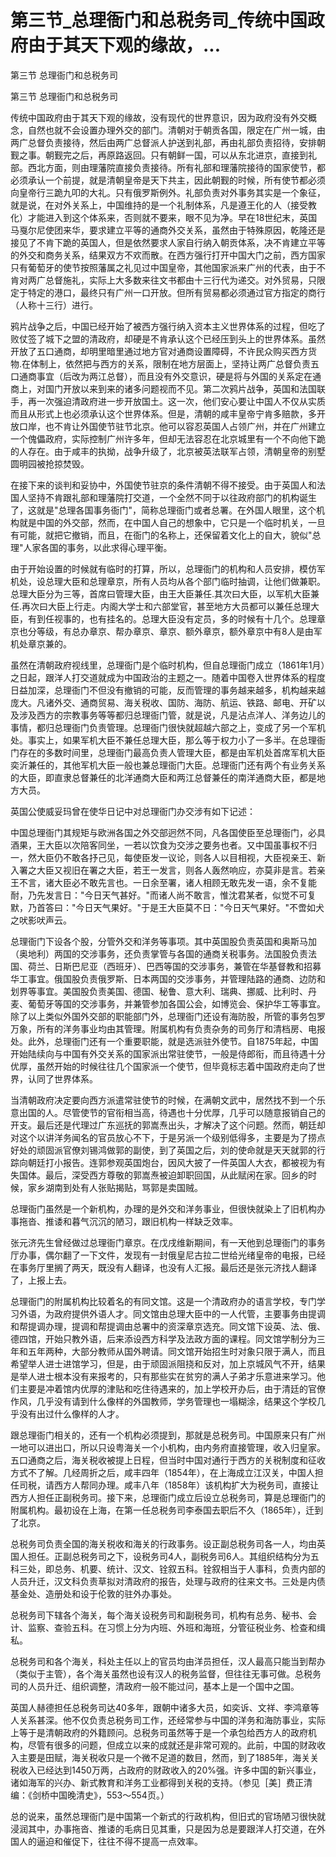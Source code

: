 # 第三节_总理衙门和总税务司_传统中国政府由于其天下观的缘故，...

第三节 总理衙门和总税务司

第三节 总理衙门和总税务司

传统中国政府由于其天下观的缘故，没有现代的世界意识，因为政府没有外交概念，自然也就不会设置办理外交的部门。清朝对于朝贡各国，限定在广州一城，由两广总督负责接待，然后由两广总督派人护送到礼部，再由礼部负责招待，安排朝觐之事。朝觐完之后，再原路返回。只有朝鲜一国，可以从东北进京，直接到礼部。西北方面，则由理藩院直接负责接待。所有礼部和理藩院接待的国家使节，都必须承认一个前提，就是清朝皇帝是天下共主，因此朝觐的时候，所有使节都必须向皇帝行三跪九叩的大礼。只有俄罗斯例外。礼部负责对外事务其实是一个象征，就是说，在对外关系上，中国维持的是一个礼制体系，凡是遵王化的人（接受教化）才能进入到这个体系来，否则就不要来，眼不见为净。早在18世纪末，英国马戛尔尼使团来华，要求建立平等的通商外交关系，虽然由于特殊原因，乾隆还是接见了不肯下跪的英国人，但是依然要求人家自行纳入朝贡体系，决不肯建立平等的外交和商务关系，结果双方不欢而散。在西方强行打开中国大门之前，西方国家只有葡萄牙的使节按照藩属之礼见过中国皇帝，其他国家派来广州的代表，由于不肯对两广总督施礼，实际上大多数来往文书都由十三行代为递交。对外贸易，只限定于特定的港口，最终只有广州一口开放。但所有贸易都必须通过官方指定的商行（人称十三行）进行。

鸦片战争之后，中国已经开始了被西方强行纳入资本主义世界体系的过程，但吃了败仗签了城下之盟的清政府，却硬是不肯承认这个已经压到头上的世界体系。虽然开放了五口通商，却明里暗里通过地方官对通商设置障碍，不许民众购买西方货物.在体制上，依然把与西方的关系，限制在地方层面上，坚持让两广总督负责五口通商事宜（后改为两江总督），而且没有外交意识，硬是将与外国的关系定在通商上，对国门开放以来到来的诸多问题视而不见。第二次鸦片战争，英国和法国联手，再一次强迫清政府进一步开放国土。这一次，他们安心要让中国人不仅从实质而且从形式上也必须承认这个世界体系。但是，清朝的咸丰皇帝宁肯多赔款，多开放口岸，也不肯让外国使节驻节北京。他可以容忍英国人占领广州，并在广州建立一个傀儡政府，实际控制广州许多年，但却无法容忍在北京城里有一个不向他下跪的人存在。由于咸丰的执拗，战争升级了，北京被英法联军占领，清朝皇帝的别墅圆明园被抢掠焚毁。

在接下来的谈判和妥协中，外国使节驻京的条件清朝不得不接受。由于英国人和法国人坚持不肯跟礼部和理藩院打交道，一个全然不同于以往政府部门的机构诞生了，这就是"总理各国事务衙门"，简称总理衙门或者总署。在外国人眼里，这个机构就是中国的外交部，然而，在中国人自己的想象中，它只是一个临时机关，一旦有可能，就把它撤销，而且，在衙门的名称上，还保留着文化上的自大，貌似"总理"人家各国的事务，以此求得心理平衡。

由于开始设置的时候就有临时的打算，所以，总理衙门的机构和人员安排，模仿军机处，设总理大臣和总理章京，所有人员均从各个部门临时抽调，让他们做兼职。总理大臣分为三等，首席曰管理大臣，由王大臣兼任.其次曰大臣，以军机大臣兼任.再次曰大臣上行走。内阁大学士和六部堂官，甚至地方大员都可以兼任总理大臣，有到任视事的，也有挂名的。总理大臣没有定员，多的时候有十几个。总理章京也分等级，有总办章京、帮办章京、章京、额外章京，额外章京中有8人是由军机处章京兼的。

虽然在清朝政府视线里，总理衙门是个临时机构，但自总理衙门成立（1861年1月）之日起，跟洋人打交道就成为中国政治的主题之一。随着中国卷入世界体系的程度日益加深，总理衙门不但没有撤销的可能，反而管理的事务越来越多，机构越来越庞大。凡诸外交、通商贸易、海关税收、国防、海防、航运、铁路、邮电、开矿以及涉及西方的宗教事务等等都归总理衙门管，就是说，凡是沾点洋人、洋务边儿的事情，都归总理衙门负责管理。总理衙门很快就超越六部之上，变成了另一个军机处。事实上，如果军机大臣不兼任总理大臣，那么等于权力小了一多半。在总理衙门存在的多数时间里，总理衙门最高负责人管理大臣，都是由军机处首席军机大臣奕沂兼任的，其他军机大臣一般也兼总理衙门大臣。总理衙门还有两个有业务关系的大臣，即直隶总督兼任的北洋通商大臣和两江总督兼任的南洋通商大臣，都是地方大员。

英国公使威妥玛曾在使华日记中对总理衙门办交涉有如下记述：

中国总理衙门其规矩与欧洲各国之外交部迥然不同，凡各国使臣至总理衙门，必具酒果，王大臣以次陪客同坐，一若以饮食为交涉之要务也者。又中国虽事权不归一，然大臣仍不敢各抒己见，每使臣发一议论，则各人以目相视，大臣视亲王、新入署之大臣又视旧在署之大臣，若王一发言，则各人轰然响应，亦莫非是言。若亲王不言，诸大臣必不敢先言也。一日余至署，诸人相顾无敢先发一语，余不复能耐，乃先发言日："今日天气甚好。"而诸人尚不敢言，惟沈君某者，似觉不可复默，乃首答曰："今日天气果好。"于是王大臣莫不日："今日天气果好。"不啻如犬之吠影吠声云。

总理衙门下设各个股，分管外交和洋务等事项。其中英国股负责英国和奥斯马加（奥地利）两国的交涉事务，还负责掌管与各国的通商关税事务。法国股负责法国、荷兰、日斯巴尼亚（西班牙）、巴西等国的交涉事务，兼管在华基督教和招募华工事宜。俄国股负责俄罗斯、日本两国的交涉事务，并管理陆路的通商、边防和划界等事宜。美国股负责美国、德国、秘鲁、意大利、瑞典、挪威、比利时、丹麦、葡萄牙等国的交涉事务，并兼管参加各国公会，如博览会、保护华工等事宜。除了以上类似外国外交部的职能部门外，总理衙门还设有海防股，所管的事务包罗万象，所有的洋务事业均由其管理。附属机构有负责杂务的司务厅和清档房、电报处。此外，总理衙门还有一个重要职能，就是选派驻外使节。自1875年起，中国开始陆续向与中国有外交关系的国家派出常驻使节，一般是侍郎衔，而且待遇十分优厚，虽然开始的时候往往几个国家派一个使节，但毕竟标志着中国政府走向了世界，认同了世界体系。

当清朝政府决定要向西方派遣常驻使节的时候，在满朝文武中，居然找不到一个乐意出国的人。尽管使节的官衔相当高，待遇也十分优厚，几乎可以随意报销自己的开支。最后还是代理过广东巡抚的郭嵩焘出头，才解决了这个问题。然而，朝廷却对这个以讲洋务闻名的官员放心不下，于是另派一个级别低得多，主要是为了捞点好处的顽固派官僚刘锡鸿做郭的副使，到了英国之后，刘的使命就是天天就郭的行踪向朝廷打小报告。连郭参观英国炮台，因风大披了一件英国人大衣，都被视为有失国体。最后，深受西方尊敬的郭嵩焘被迫卸职回国，从此赋闲在家。回乡的时候，家乡湖南到处有人张贴揭贴，骂郭是卖国贼。

总理衙门虽然是一个新机构，办理的是外交和洋务事业，但很快就染上了旧机构办事拖沓、推诿和暮气沉沉的陋习，跟旧机构一样缺乏效率。

张元济先生曾经做过总理衙门章京。在戊戌维新期间，有一天他到总理衙门的事务厅办事，偶尔翻了一下文件，发现有一封俄皇尼古拉二世给光绪皇帝的电报，已经在事务厅里搁了两天，既没有人翻译，也没有人汇报。最后还是张元济找人翻译了，上报上去。

总理衙门的附属机构比较着名的有同文馆。这是一个清政府办的语言学校，专门学习外语，为政府提供外语人才。同文馆由总理大臣中的一人代管，主要事务由提调和帮提调办理，提调和帮提调由总署中的资深章京选充。同文馆下设英、法、俄、德四馆，开始只教外语，后来添设西方科学及法政方面的课程。同文馆学制分为三年和五年两种，大部分教师从国外聘请。同文馆开始招生时对象只限于满人，而且希望举人进士进馆学习，但是，由于顽固派阻挠和反对，加上京城风气不开，结果是举人进士根本没有来报考的，只有那些实在贫穷的满人子弟才乐意进来学习。他们主要是冲着馆内优厚的津贴和吃住待遇来的，加上学校开办后，由于清廷的官僚作风，几乎没有请到什么像样的外国教师，学务管理也一塌糊涂，结果这个学校几乎没有出过什么像样的人才。

跟总理衙门相关的，还有一个机构必须提到，那就是总税务司。中国原来只有广州一地可以进出口，所以只设粤海关一个小机构，由内务府直接管理，收入归皇家。五口通商之后，海关税收被提上日程，但当时中国对通行于西方的关税制度和征收方式不了解。几经周折之后，咸丰四年（1854年），在上海成立江汉关，中国人担任司税，请西方人帮同办理。咸丰八年（1858年）该机构扩大为税务司，直接让西方人担任正副税务司。接下来，总理衙门成立后设立总税务司，算是总理衙门的附属机构。最初设在上海，在第一任总税务司李泰国去职后不久（1865年），迁到了北京。

总税务司负责全国的海关税收和海关的行政事务。设正副总税务司各一人，均由英国人担任。正副总税务司之下，设税务司4人，副税务司6人。其组织结构分为五科三处，即总务、机要、统计、汉文、铨叙五科。铨叙相当于人事科，负责内部的人员升迁，汉文科负责草拟对清政府的报告，处理与政府的往来文书。三处是内债基金处、造册处和设于伦敦的驻外办事处。

总税务司下辖各个海关，每个海关设税务司和副税务司，机构有总务、秘书、会计、监察、查验五科。在习惯上分为内班、外班和海班，分管征税业务、检查和缉私。

总税务司和各个海关，科处主任以上的官员均由洋员担任，汉人最高只能当到帮办（类似于主管），各个海关虽然也设有汉人的税务监督，但往往无事可做。总税务司的人员升迁、组织调整，清政府一般不能过问，基本上是一个国中之国。

英国人赫德担任总税务司达40多年，跟朝中诸多大员，如奕诉、文祥、李鸿章等人关系甚深。他不仅负责总税务司工作，还经常参与中国的洋务和海防事业，实际上等于是清朝政府的外籍顾问。总税务司虽然等于是一个承包给西方人的政府机构，尽管有很多的问题，但成立以来的成就还是非常可观的。此前，中国的财政收入主要是田赋，海关税收只是一个微不足道的数目，然而，到了1885年，海关关税收入已经达到1450万两，占政府的财政收入的20%强。许多中国的新兴事业，诸如海军的兴办、新式教育和洋务工业都得到关税的支持。（参见［美］费正清编：《剑桥中国晚清史》，553～554页。）

总的说来，虽然总理衙门是中国第一个新式的行政机构，但旧式的官场陋习很快就浸润其中，办事拖沓、推诿的毛病日见其重，只是因为总是要跟洋人打交道，在外国人的逼迫和催促下，往往不得不提高一点效率。